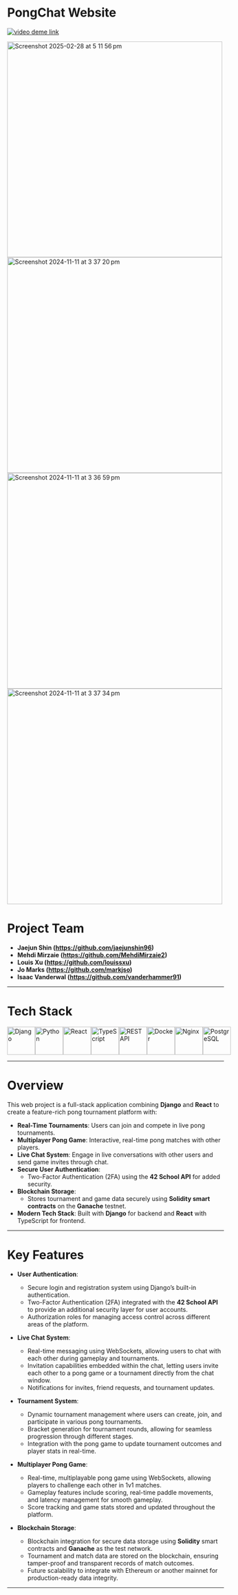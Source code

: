# PongChat Website

[![video deme link](https://img.youtube.com/vi/TDLBMM1MyM0/0.jpg)](https://www.youtube.com/watch?v=TDLBMM1MyM0)

<img width="500" alt="Screenshot 2025-02-28 at 5 11 56 pm" src="https://github.com/user-attachments/assets/940be775-8c2b-4bf9-a8b1-a155a3cf541c" />
<img width="500" alt="Screenshot 2024-11-11 at 3 37 20 pm" src="https://github.com/user-attachments/assets/ee6a8671-98df-4ffd-a430-2955dea9ba60">
<img width="500" alt="Screenshot 2024-11-11 at 3 36 59 pm" src="https://github.com/user-attachments/assets/00f2ad8e-845c-49a0-8f31-355f88caeede">
<img width="500" alt="Screenshot 2024-11-11 at 3 37 34 pm" src="https://github.com/user-attachments/assets/4881e20f-3013-4953-8b7e-1bb3f294aef0">

# Project Team
- **Jaejun Shin (https://github.com/jaejunshin96)**
- **Mehdi Mirzaie (https://github.com/MehdiMirzaie2)**
- **Louis Xu (https://github.com/louissxu)**
- **Jo Marks (https://github.com/markjso)**
- **Isaac Vanderwal (https://github.com/vanderhammer91)**

---

# Tech Stack

<div style="display: flex; align-items: flex-start;">
    <img src="https://techstack-generator.vercel.app/django-icon.svg" alt="Django" width="65" height="65" />
    <img src="https://techstack-generator.vercel.app/python-icon.svg" alt="Python" width="65" height="65" />
    <img src="https://techstack-generator.vercel.app/react-icon.svg" alt="React" width="65" height="65" />
    <img src="https://techstack-generator.vercel.app/ts-icon.svg" alt="TypeScript" width="65" height="65" />
    <img src="https://techstack-generator.vercel.app/restapi-icon.svg" alt="REST API" width="65" height="65" />
    <img src="https://techstack-generator.vercel.app/docker-icon.svg" alt="Docker" width="65" height="65" />
    <img src="https://techstack-generator.vercel.app/nginx-icon.svg" alt="Nginx" width="65" height="65" />
    <img src="https://user-images.githubusercontent.com/25181517/117208740-bfb78400-adf5-11eb-97bb-09072b6bedfc.png" width="65" height="65" alt="PostgreSQL" title="PostgreSQL"/>
</div>

---

# Overview

This web project is a full-stack application combining **Django** and **React** to create a feature-rich pong tournament platform with:

- **Real-Time Tournaments**: Users can join and compete in live pong tournaments.
- **Multiplayer Pong Game**: Interactive, real-time pong matches with other players.
- **Live Chat System**: Engage in live conversations with other users and send game invites through chat.
- **Secure User Authentication**:
  - Two-Factor Authentication (2FA) using the **42 School API** for added security.
- **Blockchain Storage**:
  - Stores tournament and game data securely using **Solidity smart contracts** on the **Ganache** testnet.
- **Modern Tech Stack**: Built with **Django** for backend and **React** with TypeScript for frontend.

---

# Key Features

- **User Authentication**:
  - Secure login and registration system using Django’s built-in authentication.
  - Two-Factor Authentication (2FA) integrated with the **42 School API** to provide an additional security layer for user accounts.
  - Authorization roles for managing access control across different areas of the platform.

- **Live Chat System**:
  - Real-time messaging using WebSockets, allowing users to chat with each other during gameplay and tournaments.
  - Invitation capabilities embedded within the chat, letting users invite each other to a pong game or a tournament directly from the chat window.
  - Notifications for invites, friend requests, and tournament updates.

- **Tournament System**:
  - Dynamic tournament management where users can create, join, and participate in various pong tournaments.
  - Bracket generation for tournament rounds, allowing for seamless progression through different stages.
  - Integration with the pong game to update tournament outcomes and player stats in real-time.

- **Multiplayer Pong Game**:
  - Real-time, multiplayable pong game using WebSockets, allowing players to challenge each other in 1v1 matches.
  - Gameplay features include scoring, real-time paddle movements, and latency management for smooth gameplay.
  - Score tracking and game stats stored and updated throughout the platform.

- **Blockchain Storage**:
  - Blockchain integration for secure data storage using **Solidity** smart contracts and **Ganache** as the test network.
  - Tournament and match data are stored on the blockchain, ensuring tamper-proof and transparent records of match outcomes.
  - Future scalability to integrate with Ethereum or another mainnet for production-ready data integrity.

---
